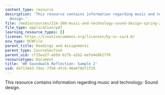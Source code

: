 ```yaml
---
content_type: resource
description: 'This resource contains information regarding music and technology: Sound
  design.'
file: /media/courses/21m-380-music-and-technology-sound-design-spring-2016/d47134437dac7fb6dfcb98a6f0d71f29_MIT21M_380S16_assn_wr_s2.pdf
file_type: application/pdf
learning_resource_types: []
license: https://creativecommons.org/licenses/by-nc-sa/4.0/
ocw_type: OCWFile
parent_title: Readings and Assignments
parent_type: CourseSection
parent_uid: cf15ea27-ab5d-b27b-a2b2-eefe4e862776
resourcetype: Document
title: 'WR Soundwalk Reflection: Sample 2'
uid: d4713443-7dac-7fb6-dfcb-98a6f0d71f29
---
```

This resource contains information regarding music and technology: Sound design.